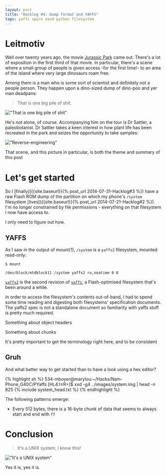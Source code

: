 ```yaml
---
layout: post
title: "Hacklog #4: Dump format and YAFFS"
tags: yaffs spare nand python filesystem
---
```


# Leitmotiv

Well over twenty years ago, the movie [Jurassic Park](http://www.imdb.com/title/tt0107290/) came out. There's a lot of exposition in the first third of that movie. In particular, there's a scene where a small group of people is given access -for the first time!- to an area of the island where very large dinosaurs roam free.

Among them is a man who is some sort of scientist and definitely not a people person. They happen upon a dino-sized dump of dino-poo and yer man deadpans:

> That is one big pile of shit.

!["That is one big pile of shit"](http://static2.hypable.com/wp-content/uploads/2013/04/jurassic.park_.poo_.png)

He's not alone, of course. Accompanying him on the tour is Dr Sattler, a paleobotanist. Dr Sattler takes a keen interest in how plant life has been recreated in the park and seizes the opportunity to take samples:

!["Reverse-engineering"](http://hellogiggles.com/wp-content/uploads/2013/01/23/triceratops2.jpg)

That scene, and this picture in particular, is both the theme and summary of this post

# Let's get started

So I [finally]({{site.baseurl}}{% post_url 2014-07-31-Hacklog#3 %}) have a raw Flash ROM dump of the partition on which my phone's `/system` filesystem [lives]({{site.baseurl}}{% post_url 2014-07-21-Hacklog#2 %}). I'm no longer constrained by file permissions - everything on that filesystem I now have access to.

I only need to figure out how.

## YAFFS

As I saw in the output of mount(1), `/system` is a `yaffs2` filesystem, mounted read-only:

	$ mount
	
	/dev/block/mtdblock11 /system yaffs2 ro,noatime 0 0

[`yaffs2`](http://www.yaffs.net/yaffs-2-specification) is the second revision of [`yaffs`](http://www.yaffs.net/yaffs-original-specification), a Flash-optimised filesystem that's been around a while.

In order to access the filesystem's contents out-of-band, I had to spend some time reading and digesting both filesystems' specification documents. The yaffs2 spec is not a standalone document so familiarity with yaffs stuff is pretty much required.

Something about object headers

Something about chunks

It's pretty important to get the terminology right here, and to be consistent

## Gruh

And what better way to get started than to have a look using a hex editor?

{% highlight sh %}
534-mboyer@marylou:~/Hacks/Nam-Phone_G40C/PYaffs [HL4:I±R=]$ xxd -g4 ../images/system.img | head -n 825
{% include system_head.txt %}
{% endhighlight %}

The following patterns emerge:

- Every 512 bytes, there is a 16-byte chunk of data that seems to always start and end with `ff`


# Conclusion

> It's a UNIX system, I know this!

!["It's a UNIX system"](http://i.stack.imgur.com/VSkCU.jpg)

Yes it is, yes it is.
